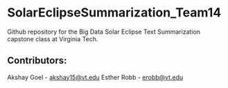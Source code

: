 # SolarEclipseSummarization_Team14
Github repository for the Big Data Solar Eclipse Text Summarization capstone class at Virginia Tech.

## Contributors:
Akshay Goel - akshay15@vt.edu
Esther Robb - erobb@vt.edu
